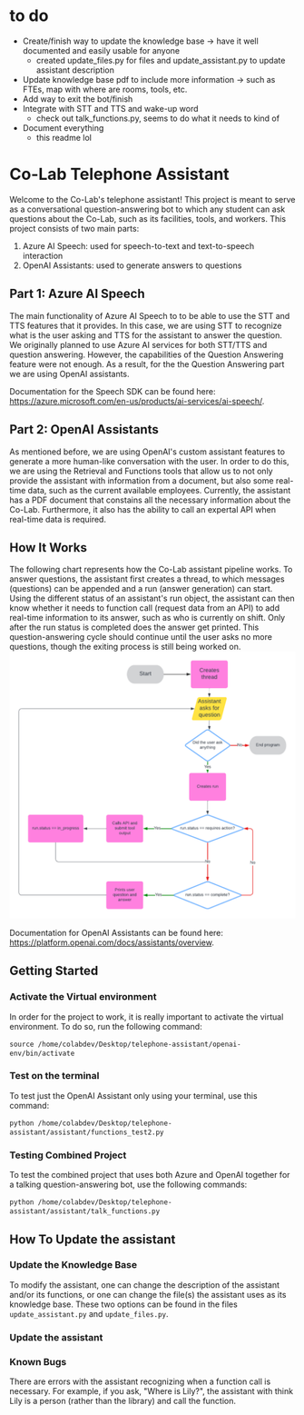 # to do
* Create/finish way to update the knowledge base -> have it well documented and easily usable for anyone 
    * created update_files.py for files and update_assistant.py to update assistant description
* Update knowledge base pdf to include more information -> such as FTEs, map with where are rooms, tools, etc. 
* Add way to exit the bot/finish 
* Integrate with STT and TTS and wake-up word 
    * check out talk_functions.py, seems to do what it needs to kind of 
* Document everything 
    * this readme lol


# Co-Lab Telephone Assistant
Welcome to the Co-Lab's telephone assistant! This project is meant to serve as a conversational question-answering bot to which any student can ask questions about the Co-Lab, such as its facilities, tools, and workers. This project consists of two main parts:
1. Azure AI Speech: used for speech-to-text and text-to-speech interaction
2. OpenAI Assistants: used to generate answers to questions

## Part 1: Azure AI Speech
The main functionality of Azure AI Speech to to be able to use the STT and TTS features that it provides. In this case, we are using STT to recognize what is the user asking and TTS for the assistant to answer the question.
We originally planned to use Azure AI services for both STT/TTS and question answering. However, the capabilities of the Question Answering feature were not enough. As a result, for the the Question Answering part we are using OpenAI assistants.

Documentation for the Speech SDK can be found here: https://azure.microsoft.com/en-us/products/ai-services/ai-speech/. 

## Part 2: OpenAI Assistants 
As mentioned before, we are using OpenAI's custom assistant features to generate a more human-like conversation with the user. In order to do this, we are using the Retrieval and Functions tools that allow us to not only provide the assistant with information from a document, but also some real-time data, such as the current available employees. Currently, the assistant has a PDF document that constains all the necessary information about the Co-Lab. Furthermore, it also has the ability to call an expertal API when real-time data is required.

## How It Works
The following chart represents how the Co-Lab assistant pipeline works. To answer questions, the assistant first creates a thread, to which messages (questions) can be appended and a run (answer generation) can start. Using the different status of an assistant's run object, the assistant can then know whether it needs to function call (request data from an API) to add real-time information to its answer, such as who is currently on shift. Only after the run status is completed does the answer get printed. This question-answering cycle should continue until the user asks no more questions, though the exiting process is still being worked on.
![Program flowchart](./assistant/media/Assistant%20flowchart.png)

Documentation for OpenAI Assistants can be found here: https://platform.openai.com/docs/assistants/overview. 

## Getting Started

### Activate the Virtual environment
In order for the project to work, it is really important to activate the virtual environment. To do so, run the following command:
```
source /home/colabdev/Desktop/telephone-assistant/openai-env/bin/activate
```

### Test on the terminal
To test just the OpenAI Assistant only using your terminal, use this command: 
```
python /home/colabdev/Desktop/telephone-assistant/assistant/functions_test2.py
```

<!-- ![Flowchart for the Run object lifecycle](image.png) -->

### Testing Combined Project
To test the combined project that uses both Azure and OpenAI together for a talking question-answering bot, use the following commands:

```
python /home/colabdev/Desktop/telephone-assistant/assistant/talk_functions.py
```

## How To Update the assistant
### Update the Knowledge Base
To modify the assistant, one can change the description of the assistant and/or its functions, or one can change the file(s) the assistant uses as its knowledge base. These two options can be found in the files `update_assistant.py` and `update_files.py`.

### Update the assistant

### Known Bugs 
There are errors with the assistant recognizing when a function call is necessary. For example, if you ask, "Where is Lily?", the assistant with think Lily is a person (rather than the library) and call the function. 